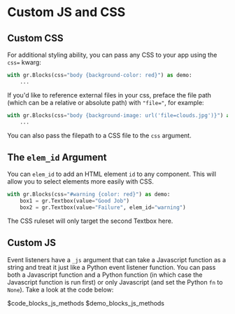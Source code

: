 # Custom JS and CSS

## Custom CSS

For additional styling ability, you can pass any CSS to your app using the `css=` kwarg:

```python
with gr.Blocks(css="body {background-color: red}") as demo:
    ...
```

If you'd like to reference external files in your css, preface the file path (which can be a relative or absolute path) with `"file="`, for example:

```python
with gr.Blocks(css="body {background-image: url('file=clouds.jpg')}") as demo:
    ...
```

You can also pass the filepath to a CSS file to the `css` argument.

## The `elem_id` Argument

You can `elem_id` to add an HTML element `id` to any component. This will allow you to select elements more easily with CSS.

```python
with gr.Blocks(css="#warning {color: red}") as demo:
    box1 = gr.Textbox(value="Good Job")
    box2 = gr.Textbox(value="Failure", elem_id="warning")
```

The CSS ruleset will only target the second Textbox here.

## Custom JS

Event listeners have a `_js` argument that can take a Javascript function as a string and treat it just like a Python event listener function. You can pass both a Javascript function and a Python function (in which case the Javascript function is run first) or only Javascript (and set the Python `fn` to `None`). Take a look at the code below:

$code_blocks_js_methods
$demo_blocks_js_methods